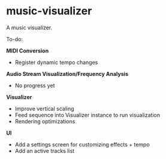 # music-visualizer
A music visualizer.

To-do:

**MIDI Conversion**
* Register dynamic tempo changes

**Audio Stream Visualization/Frequency Analysis**
* No progress yet

**Visualizer**
* Improve vertical scaling
* Feed sequence into Visualizer instance to run visualization
* Rendering optimizations

**UI**
* Add a settings screen for customizing effects + tempo
* Add an active tracks list
